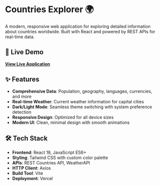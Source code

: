 # Countries Explorer 🌍

A modern, responsive web application for exploring detailed information about countries worldwide. Built with React and powered by REST APIs for real-time data.

## 🚀 Live Demo

**[View Live Application](https://country-explorer0101.vercel.app/)**

## ✨ Features

- **Comprehensive Data**: Population, geography, languages, currencies, and more
- **Real-time Weather**: Current weather information for capital cities
- **Dark/Light Mode**: Seamless theme switching with system preference detection
- **Responsive Design**: Optimized for all device sizes
- **Modern UI**: Clean, minimal design with smooth animations

## 🛠️ Tech Stack

- **Frontend**: React 18, JavaScript ES6+
- **Styling**: Tailwind CSS with custom color palette
- **APIs**: REST Countries API, WeatherAPI
- **HTTP Client**: Axios
- **Build Tool**: Vite
- **Deployment**: Vercel

